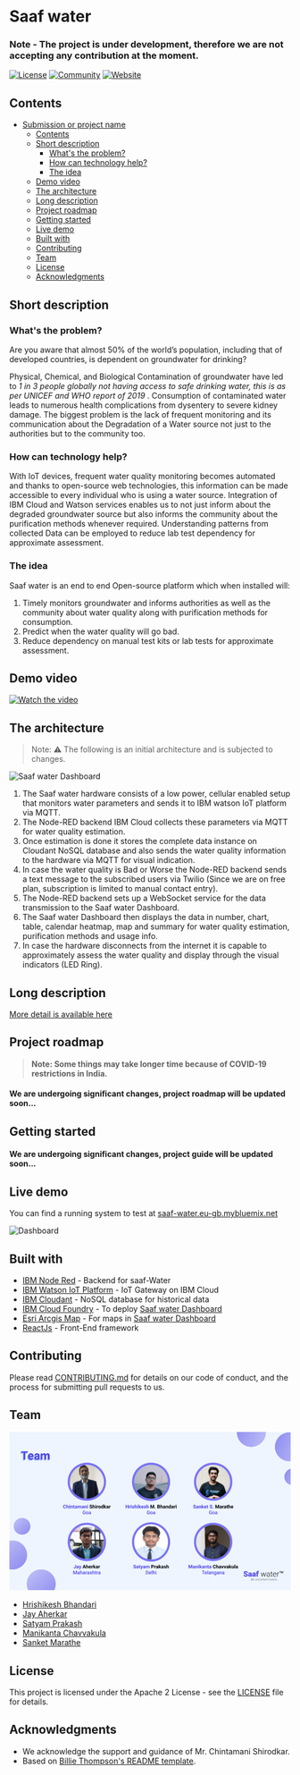 # Saaf water 
### Note - The project is under development, therefore we are not accepting any contribution at the moment.  

[![License](https://img.shields.io/badge/License-Apache2-blue.svg)](https://www.apache.org/licenses/LICENSE-2.0) [![Community](https://img.shields.io/badge/Join-Community-blue)](https://discord.gg/9VVKhs6fSu) [![Website](https://img.shields.io/badge/View-Website-blue)](https://saaf-water.eu-gb.mybluemix.net/)

## Contents

- [Submission or project name](#submission-or-project-name)
  - [Contents](#contents)
  - [Short description](#short-description)
    - [What's the problem?](#whats-the-problem)
    - [How can technology help?](#how-can-technology-help)
    - [The idea](#the-idea)
  - [Demo video](#demo-video)
  - [The architecture](#the-architecture)
  - [Long description](#long-description)
  - [Project roadmap](#project-roadmap)
  - [Getting started](#getting-started)
  - [Live demo](#live-demo)
  - [Built with](#built-with)
  - [Contributing](#contributing)
  - [Team](#team)
  - [License](#license)
  - [Acknowledgments](#acknowledgments)

## Short description

### What's the problem?

Are you aware that almost 50% of the world’s population, including that of developed countries, is dependent on groundwater for drinking? 

Physical, Chemical, and Biological Contamination of groundwater have led to <em> 1 in 3 people globally not having access to safe drinking water, this is as per UNICEF and WHO report of 2019 </em>. Consumption of contaminated water leads to numerous health complications from dysentery to severe kidney damage.
The biggest problem is the lack of frequent monitoring and its communication about the Degradation of a Water source not just to the authorities but to the community too.  

### How can technology help?

With IoT devices, frequent water quality monitoring becomes automated and thanks to open-source web technologies, this information can be made accessible to every individual who is using a water source. Integration of IBM Cloud and Watson services enables us to not just inform about the degraded groundwater source but also informs the community about the purification methods whenever required. Understanding patterns from collected Data can be employed to reduce lab test dependency for approximate assessment. 

### The idea

Saaf water is an end to end Open-source platform which when installed will:
1. Timely monitors groundwater and informs authorities as well as the community about water quality along with purification methods for consumption.
2. Predict when the water quality will go bad.
3. Reduce dependency on manual test kits or lab tests for approximate assessment.

## Demo video

[![Watch the video](/images/saaf-yotube.png)](https://youtu.be/_taOL857nPA)

## The architecture

> Note: ⚠️ The following is an initial architecture and is subjected to changes. 

![Saaf water Dashboard](./images/architecture.png)

1. The Saaf water hardware consists of a low power, cellular enabled setup that monitors water parameters and sends it to IBM watson IoT platform via MQTT.
2. The Node-RED backend IBM Cloud collects these parameters via MQTT for water quality estimation.
3. Once estimation is done it stores the complete data instance on Cloudant NoSQL database and also sends the water quality information to the hardware via MQTT for visual indication.
4. In case the water quality is Bad or Worse the Node-RED backend sends a text message to the subscribed users via Twilio (Since we are on free plan, subscription is limited to manual contact entry).
5. The Node-RED backend sets up a WebSocket service for the data transmission to the Saaf water Dashboard.
6. The Saaf water Dashboard then displays the data in number, chart, table, calendar heatmap, map and summary for water quality estimation, purification methods and usage info.
7. In case the hardware disconnects from the internet it is capable to approximately assess the water quality and display through the visual indicators (LED Ring).

## Long description

[More detail is available here](./docs/DESCRIPTION.md)

## Project roadmap

> **Note: Some things may take longer time because of COVID-19 restrictions in India.**
#### We are undergoing significant changes, project roadmap will be updated soon...

## Getting started
#### We are undergoing significant changes, project guide will be updated soon...

## Live demo

You can find a running system to test at [saaf-water.eu-gb.mybluemix.net](https://saaf-water.eu-gb.mybluemix.net/)

![Dashboard](./images/Dashboard.png)

## Built with

- [IBM Node Red](https://nodered.org/docs/getting-started/ibmcloud#deploy-to-ibm-cloud) - Backend for saaf-Water
- [IBM Watson IoT Platform](https://www.ibm.com/cloud/watson-iot-platform) - IoT Gateway on IBM Cloud
- [IBM Cloudant](https://www.ibm.com/cloud/cloudant) - NoSQL database for historical data
- [IBM Cloud Foundry](https://www.ibm.com/cloud/cloud-foundry) - To deploy [Saaf water Dashboard](https://saaf-water.eu-gb.mybluemix.net/)
- [Esri Arcgis Map](https://www.esri.com/en-us/arcgis/about-arcgis/overview) - For maps in [Saaf water Dashboard](https://saaf-water.eu-gb.mybluemix.net/)
- [ReactJs](https://reactjs.org/) - Front-End framework

## Contributing

Please read [CONTRIBUTING.md](CONTRIBUTING.md) for details on our code of conduct, and the process for submitting pull requests to us.

## Team

![Authors](./images/team.png)
- [Hrishikesh Bhandari](https://github.com/Hrishikesh24)
- [Jay Aherkar](https://github.com/jehhhh)
- [Satyam Prakash](https://github.com/satyamprakash-iot)
- [Manikanta Chavvakula](https://github.com/ManikantaChavvakula7)
- [Sanket Marathe](https://github.com/msanket9)


## License

This project is licensed under the Apache 2 License - see the [LICENSE](LICENSE) file for details.

## Acknowledgments

- We acknowledge the support and guidance of Mr. Chintamani Shirodkar.
- Based on [Billie Thompson's README template](https://gist.github.com/PurpleBooth/109311bb0361f32d87a2).
